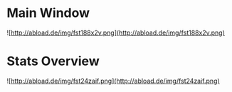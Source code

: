 # Main Window #

![http://abload.de/img/fst188x2v.png](http://abload.de/img/fst188x2v.png)


# Stats Overview #

![http://abload.de/img/fst24zaif.png](http://abload.de/img/fst24zaif.png)